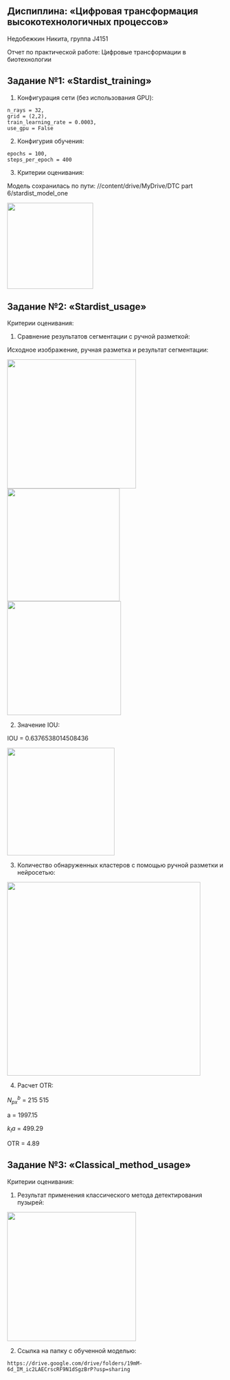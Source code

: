 Диспиплина: «Цифровая трансформация высокотехнологичных процессов»
---------------------

Недобежкин Никита, группа J4151

Отчет по практической работе: Цифровые трансформации в биотехнологии

Задание №1: «Stardist_training»
-------------

1. Конфигурация сети (без использования GPU):
```
n_rays = 32,
grid = (2,2),
train_learning_rate = 0.0003,
use_gpu = False
```

2. Конфигурия обучения:
```
epochs = 100,
steps_per_epoch = 400
```

3. Критерии оценивания:

Модель сохранилась по пути: //content/drive/MyDrive/DTC part 6/stardist_model_one

<img src="https://github.com/MrShaller/MrShaller/assets/62774239/9790d19b-2fff-41ff-b4dd-b2e6e15e1602" width="200"/>


Задание №2: «Stardist_usage»
------------------------------------------
Критерии оценивания:

1. Сравнение результатов сегментации с ручной разметкой:

Исходное изображение, ручная разметка и результат сегментации:

<p float="left">
  <img src="https://github.com/MrShaller/MrShaller/assets/62774239/880beed1-91e5-4ce0-bc77-c30a12d5e1ae" width="300"/>
  <img src="https://github.com/MrShaller/MrShaller/assets/62774239/b5c64c52-e34d-4c67-ad24-2df35aab2021" width="262"/>
  <img src="https://github.com/MrShaller/MrShaller/assets/62774239/1bde3a7a-d229-44aa-9af6-c3cc85caa73e" width="265"/>
</p>

2. Значение IOU:

IOU = 0.6376538014508436

<img src="https://github.com/MrShaller/MrShaller/assets/62774239/68fc5c4a-7f8f-4616-abb1-479b3e558cf2" width="250"/>

3. Количество обнаруженных кластеров с помощью ручной разметки и нейросетью:

<img src="https://github.com/MrShaller/MrShaller/assets/62774239/cb6d41b8-32a2-4ef2-9894-27a54a96c844" width="450"/>

4. Расчет OTR:

$N_{px}^b$ = 215 515

a = 1997.15

$k_{l}a$ = 499.29

OTR = 4.89

Задание №3: «Classical_method_usage»
-----------------------------
Критерии оценивания:

1. Результат применения классического метода детектирования пузырей:

<img src="https://github.com/MrShaller/MrShaller/assets/62774239/3e56bd17-a33f-49c8-8f62-747de5fec5a8" width="300"/>

2. Ссылка на папку с обученной моделью:
```
https://drive.google.com/drive/folders/19mM-6d_IM_ic2LAECrscRF9N1dSgzBrP?usp=sharing
```
